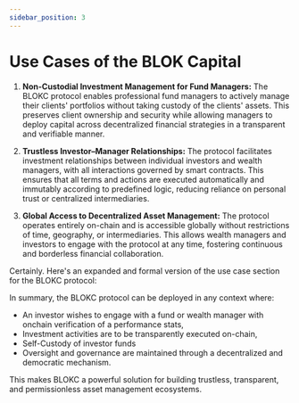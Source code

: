 ```yaml
---
sidebar_position: 3   
---
```

# Use Cases of the BLOK Capital 

1. **Non-Custodial Investment Management for Fund Managers:**
   The BLOKC protocol enables professional fund managers to actively manage their clients' portfolios without taking custody of the clients' assets. This preserves client ownership and security while allowing managers to deploy capital across decentralized financial strategies in a transparent and verifiable manner.

2. **Trustless Investor–Manager Relationships:**
   The protocol facilitates investment relationships between individual investors and wealth managers, with all interactions governed by smart contracts. This ensures that all terms and actions are executed automatically and immutably according to predefined logic, reducing reliance on personal trust or centralized intermediaries.

3. **Global Access to Decentralized Asset Management:**
   The protocol operates entirely on-chain and is accessible globally without restrictions of time, geography, or intermediaries. This allows wealth managers and investors to engage with the protocol at any time, fostering continuous and borderless financial collaboration.

Certainly. Here's an expanded and formal version of the use case section for the BLOKC protocol:

In summary, the BLOKC protocol can be deployed in any context where:

* An investor wishes to engage with a fund or wealth manager with onchain verification of a performance stats,
* Investment activities are to be transparently executed on-chain,
* Self-Custody of investor funds 
* Oversight and governance are maintained through a decentralized and democratic mechanism.

This makes BLOKC a powerful solution for building trustless, transparent, and permissionless asset management ecosystems.


